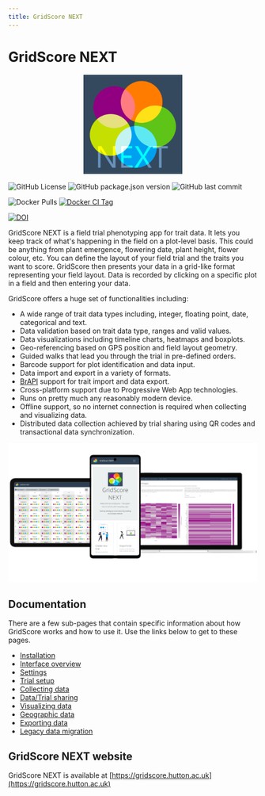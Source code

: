 ```yaml
---
title: GridScore NEXT
---
```


# GridScore NEXT

<p align="center">
  <img src="img/gridscore-next-text.svg" width="200" alt="GridScore NEXT logo">
</p>

![GitHub License](https://img.shields.io/github/license/cropgeeks/gridscore-next-client?style=for-the-badge&logo=apache)
![GitHub package.json version](https://img.shields.io/github/package-json/v/cropgeeks/gridscore-next-client?style=for-the-badge)
![GitHub last commit](https://img.shields.io/github/last-commit/cropgeeks/gridscore-next-client?style=for-the-badge&logo=git)

![Docker Pulls](https://img.shields.io/docker/pulls/cropgeeks/gridscore-next?style=for-the-badge)
[![Docker CI Tag](https://img.shields.io/github/actions/workflow/status/cropgeeks/gridscore-next-client/docker-ci-multi-arch.yml?label=Docker%20CI%20Push&logo=github&style=for-the-badge)](https://img.shields.io/github/actions/workflow/status/cropgeeks/gridscore-next-client/docker-ci-multi-arch.yml)

[![DOI](https://zenodo.org/badge/270078734.svg?style=flat-square)](https://zenodo.org/badge/latestdoi/270078734)

GridScore NEXT is a field trial phenotyping app for trait data. It lets you keep track of what's happening in the field on a plot-level basis. This could be anything from plant emergence, flowering date, plant height, flower colour, etc. You can define the layout of your field trial and the traits you want to score. GridScore then presents your data in a grid-like format representing your field layout. Data is recorded by clicking on a specific plot in a field and then entering your data.

GridScore offers a huge set of functionalities including:
- A wide range of trait data types including, integer, floating point, date, categorical and text.
- Data validation based on trait data type, ranges and valid values.
- Data visualizations including timeline charts, heatmaps and boxplots.
- Geo-referencing based on GPS position and field layout geometry.
- Guided walks that lead you through the trial in pre-defined orders.
- Barcode support for plot identification and data input.
- Data import and export in a variety of formats.
- [BrAPI](https://www.brapi.org) support for trait import and data export.
- Cross-platform support due to Progressive Web App technologies.
- Runs on pretty much any reasonably modern device.
- Offline support, so no internet connection is required when collecting and visualizing data.
- Distributed data collection achieved by trial sharing using QR codes and transactional data synchronization.

<img src="img/readme.png" style="max-width: 100%;" alt="GridScore running on various devices">

## Documentation

There are a few sub-pages that contain specific information about how GridScore works and how to use it. Use the links below to get to these pages.

- <a href="installation.html">Installation</a>
- <a href="overview.html">Interface overview</a>
- <a href="settings.html">Settings</a>
- <a href="trial-setup.html">Trial setup</a>
- <a href="collecting-data.html">Collecting data</a>
- <a href="trial-sharing.html">Data/Trial sharing</a>
- <a href="visualizing-data.html">Visualizing data</a>
- <a href="geographic-data.html">Geographic data</a>
- <a href="exporting-data.html">Exporting data</a>
- <a href="legacy-data.html">Legacy data migration</a>


## GridScore NEXT website

GridScore NEXT is available at [https://gridscore.hutton.ac.uk](https://gridscore.hutton.ac.uk)